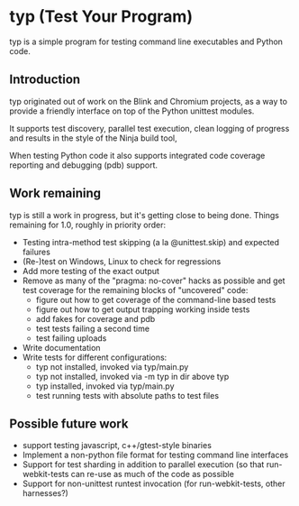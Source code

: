 typ (Test Your Program)
=======================

typ is a simple program for testing command line executables and Python code.

Introduction
------------

typ originated out of work on the Blink and Chromium projects, as a way to 
provide a friendly interface on top of the Python unittest modules.

It supports test discovery, parallel test execution,
clean logging of progress and results in the style of the Ninja build tool,

When testing Python code it also supports integrated code coverage reporting
and debugging (pdb) support.

Work remaining
--------------

typ is still a work in progress, but it's getting close to being done.
Things remaining for 1.0, roughly in priority order:

- Testing intra-method test skipping (a la @unittest.skip) and 
  expected failures
- (Re-)test on Windows, Linux to check for regressions
- Add more testing of the exact output
- Remove as many of the "pragma: no-cover" hacks as possible and get test
  coverage for the remaining blocks of "uncovered" code:
  - figure out how to get coverage of the command-line based tests
  - figure out how to get output trapping working inside tests
  - add fakes for coverage and pdb
  - test tests failing a second time
  - test failing uploads
- Write documentation
- Write tests for different configurations:
  - typ not installed, invoked via typ/main.py
  - typ not installed, invoked via -m typ in dir above typ
  - typ installed, invoked via typ/main.py
  - test running tests with absolute paths to test files

Possible future work
--------------------

- support testing javascript, c++/gtest-style binaries
- Implement a non-python file format for testing command line interfaces
- Support for test sharding in addition to parallel execution (so that
  run-webkit-tests can re-use as much of the code as possible
- Support for non-unittest runtest invocation (for run-webkit-tests,
  other harnesses?)

